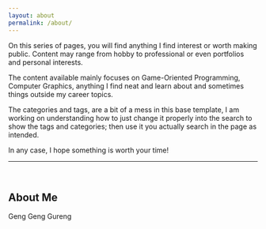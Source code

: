```yaml
---
layout: about
permalink: /about/
---
```


On this series of pages, you will find anything I find interest or worth making public. Content may range from hobby to professional or even portfolios and personal interests.

The content available mainly focuses on Game-Oriented Programming, Computer Graphics, anything I find neat and learn about and sometimes things outside my career topics.

The categories and tags, are a bit of a mess in this base template, I am working on understanding how to just change it properly into the search to show the tags and categories; then use it you actually search in the page as intended.

In any case, I hope something is worth your time!

<hr>
<br>

## About Me

Geng Geng Gureng

<br>
<br>